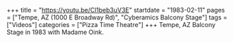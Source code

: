 +++
title = "https://youtu.be/Cl1beb3uV3E"
startdate = "1983-02-11"
pages = ["Tempe, AZ (1000 E Broadway Rd)", "Cyberamics Balcony Stage"]
tags = ["Videos"]
categories = ["Pizza Time Theatre"]
+++
Tempe, AZ Balcony Stage in 1983 with Madame Oink.
